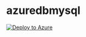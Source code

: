# azuredbmysql
[![Deploy to Azure](http://azuredeploy.net/deploybutton.png)](https://azuredeploy.net/)
